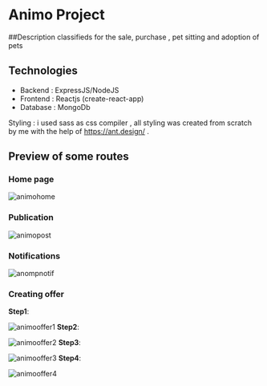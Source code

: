 # Animo Project
##Description 
classifieds for the sale, purchase , pet sitting  and adoption of pets

## Technologies 
- Backend : ExpressJS/NodeJS
- Frontend : Reactjs (create-react-app)
- Database : MongoDb

Styling : i used sass as css compiler , all styling was created from scratch by me with the help of https://ant.design/ .

## Preview of some routes


### Home page

![animohome](https://user-images.githubusercontent.com/30931813/121071324-b429f500-c7c7-11eb-82d3-71294308fa1f.png)
### Publication 
![animopost](https://user-images.githubusercontent.com/30931813/121071341-b7bd7c00-c7c7-11eb-931b-e34ca7c1db85.png)
### Notifications
![anompnotif](https://user-images.githubusercontent.com/30931813/121071338-b724e580-c7c7-11eb-910a-2af261b3457f.png)
### Creating offer 
**Step1**:

![animooffer1](https://user-images.githubusercontent.com/30931813/121071336-b724e580-c7c7-11eb-9549-0baee4ee01a6.png)
**Step2**:

![animooffer2](https://user-images.githubusercontent.com/30931813/121071332-b68c4f00-c7c7-11eb-97b7-26270239756e.png)
**Step3**:

![animooffer3](https://user-images.githubusercontent.com/30931813/121071330-b5f3b880-c7c7-11eb-8f00-a4f5ed02c65b.png)
**Step4**:

![animooffer4](https://user-images.githubusercontent.com/30931813/121071327-b55b2200-c7c7-11eb-8fd7-9a89fbf2e81a.png)



